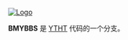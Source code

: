 <a href="http://www.bmybbs.com/">![Logo](http://www.gravatar.com/avatar/6aa3ae5940cf1c465dd3b72c1caac763.png)</a>

**BMYBBS** 是 [YTHT](https://zh.wikipedia.org/wiki/%E4%B8%80%E5%A1%8C%E7%B3%8A%E6%B6%82BBS) 代码的一个分支。
